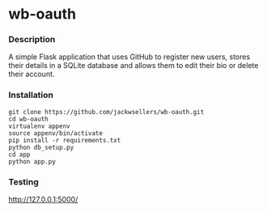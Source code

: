 # wb-oauth

### Description
A simple Flask application that uses GitHub to register new users, stores their details in a SQLite database and allows them to edit their bio or delete their account.
 
### Installation
```
git clone https://github.com/jackwsellers/wb-oauth.git
cd wb-oauth
virtualenv appenv
source appenv/bin/activate
pip install -r requirements.txt
python db_setup.py
cd app
python app.py
```

### Testing
http://127.0.0.1:5000/
